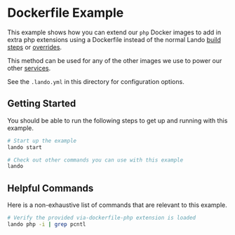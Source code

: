 Dockerfile Example
==================

This example shows how you can extend our `php` Docker images to add in extra php extensions using a Dockerfile instead of the normal Lando [build steps](https://docs.devwithlando.io/config/build.html) or [overrides](https://docs.devwithlando.io/config/advanced.html).

This method can be used for any of the other images we use to power our other [services](https://docs.devwithlando.io/config/services.html).

See the `.lando.yml` in this directory for configuration options.

Getting Started
---------------

You should be able to run the following steps to get up and running with this example.

```bash
# Start up the example
lando start

# Check out other commands you can use with this example
lando
```

Helpful Commands
----------------

Here is a non-exhaustive list of commands that are relevant to this example.

```bash
# Verify the provided via-dockerfile-php extension is loaded
lando php -i | grep pcntl
```
